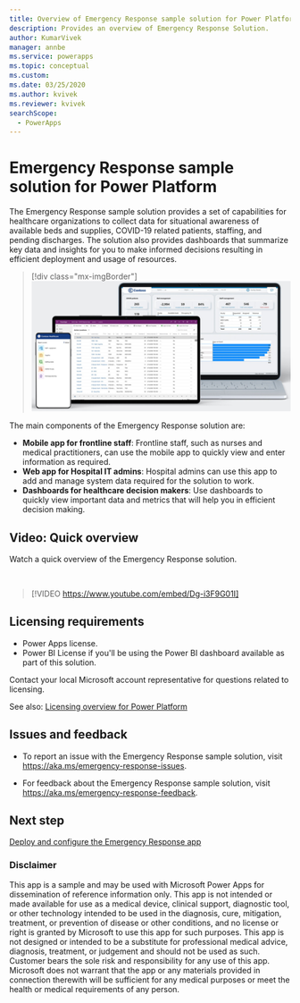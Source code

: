```yaml
---
title: Overview of Emergency Response sample solution for Power Platform | Microsoft Docs
description: Provides an overview of Emergency Response Solution.
author: KumarVivek
manager: annbe
ms.service: powerapps
ms.topic: conceptual
ms.custom: 
ms.date: 03/25/2020
ms.author: kvivek
ms.reviewer: kvivek
searchScope:
  - PowerApps
---
```

# Emergency Response sample solution for Power Platform

The Emergency Response sample solution provides a set of capabilities for healthcare organizations to collect data for situational awareness of available beds and supplies, COVID-19 related patients, staffing, and pending discharges. The solution also provides dashboards that summarize key data and insights for you to make informed decisions resulting in efficient deployment and usage of resources.

> [!div class="mx-imgBorder"] 
> ![Emergency Response app](media/conf-ermerg-response-solution-overview.png)

The main components of the Emergency Response solution are:

- **Mobile app for frontline staff**: Frontline staff, such as nurses and medical practitioners, can use the mobile app to quickly view and enter information as required.
- **Web app for Hospital IT admins**: Hospital admins can use this app to add and manage system data required for the solution to work.
- **Dashboards for healthcare decision makers**: Use dashboards to quickly view important data and metrics that will help you in efficient decision making.

## Video: Quick overview

Watch a quick overview of the Emergency Response solution.

<br/>

> [!VIDEO https://www.youtube.com/embed/Dg-i3F9G01I]

## Licensing requirements

- Power Apps license.
- Power BI License if you'll be using the Power BI dashboard available as part of this solution.

Contact your local Microsoft account representative for questions related to licensing.

See also: [Licensing overview for Power Platform](https://docs.microsoft.com/power-platform/admin/pricing-billing-skus)

## Issues and feedback

- To report an issue with the Emergency Response sample solution, visit <https://aka.ms/emergency-response-issues>.

- For feedback about the Emergency Response sample solution, visit <https://aka.ms/emergency-response-feedback>.

## Next step

[Deploy and configure the Emergency Response app](deploy-configure.md)

### Disclaimer

This app is a sample and may be used with Microsoft Power Apps for dissemination of reference information only. This app is not intended or made available for use as a medical device, clinical support, diagnostic tool, or other technology intended to be used in the diagnosis, cure, mitigation, treatment, or prevention of disease or other conditions, and no license or right is granted by Microsoft to use this app for such purposes. This app is not designed or intended to be a substitute for professional medical advice, diagnosis, treatment, or judgement and should not be used as such. Customer bears the sole risk and responsibility for any use of this app. Microsoft does not warrant that the app or any materials provided in connection therewith will be sufficient for any medical purposes or meet the health or medical
requirements of any person.
